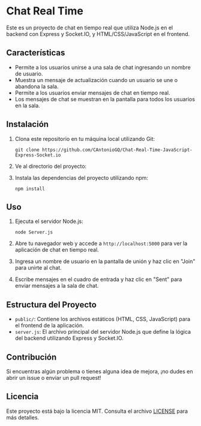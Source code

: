 # Chat Real Time

Este es un proyecto de chat en tiempo real que utiliza Node.js en el backend con Express y Socket.IO, y HTML/CSS/JavaScript en el frontend.

## Características

- Permite a los usuarios unirse a una sala de chat ingresando un nombre de usuario.
- Muestra un mensaje de actualización cuando un usuario se une o abandona la sala.
- Permite a los usuarios enviar mensajes de chat en tiempo real.
- Los mensajes de chat se muestran en la pantalla para todos los usuarios en la sala.

## Instalación

1. Clona este repositorio en tu máquina local utilizando Git:

    ```
    git clone https://github.com/CAntonioGQ/Chat-Real-Time-JavaScript-Express-Socket.io
    ```

2. Ve al directorio del proyecto:


3. Instala las dependencias del proyecto utilizando npm:

    ```
    npm install
    ```

## Uso

1. Ejecuta el servidor Node.js:

    ```
    node Server.js
    ```

2. Abre tu navegador web y accede a `http://localhost:5000` para ver la aplicación de chat en tiempo real.

3. Ingresa un nombre de usuario en la pantalla de unión y haz clic en "Join" para unirte al chat.

4. Escribe mensajes en el cuadro de entrada y haz clic en "Sent" para enviar mensajes a la sala de chat.

## Estructura del Proyecto

- `public/`: Contiene los archivos estáticos (HTML, CSS, JavaScript) para el frontend de la aplicación.
- `server.js`: El archivo principal del servidor Node.js que define la lógica del backend utilizando Express y Socket.IO.

## Contribución

Si encuentras algún problema o tienes alguna idea de mejora, ¡no dudes en abrir un issue o enviar un pull request!

## Licencia

Este proyecto está bajo la licencia MIT. Consulta el archivo [LICENSE](LICENSE) para más detalles.
